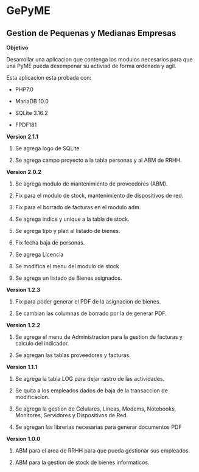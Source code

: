 GePyME
======

## Gestion de Pequenas y Medianas Empresas

**Objetivo**

Desarrollar una aplicacion que contenga los modulos necesarios para que una PyME pueda desempenar su activiad de forma ordenada y agil.

Esta aplicacion esta probada con:

* PHP7.0

* MariaDB 10.0

* SQLite 3.16.2

* FPDF181

**Version 2.1.1**

1. Se agrega logo de SQLite

2. Se agrega campo proyecto a la tabla personas y al ABM de RRHH.

**Version 2.0.2**

1. Se agrega modulo de mantenimiento de proveedores (ABM).

2. Fix para el modulo de stock, mantenimiento de dispositivos de red.

3. Fix para el borrado de facturas en el modulo adm.

4. Se agrega indice y unique a la tabla de stock.

5. Se agrega tipo y plan al listado de bienes.

6. Fix fecha baja de personas.

7. Se agrega Licencia

8. Se modifica el menu del modulo de stock

9. Se agrega un listado de Bienes asignados.

**Version 1.2.3**

1. Fix para poder generar el PDF de la asignacion de bienes.

2. Se cambian las columnas de borrado por la de generar PDF.

**Version 1.2.2**

1. Se agrega el menu de Administracion para la gestion de facturas y calculo del indicador.

2. Se agregan las tablas proveedores y facturas.

**Version 1.1.1**

1. Se agrega la tabla LOG para dejar rastro de las actividades.

2. Se quita a los empleados dados de baja de la transaccion de modificacion.

3. Se agrega la gestion de Celulares, Lineas, Modems, Notebooks, Monitores, Servidores y Dispositivos de Red.

4. Se agregan las librerias necesarias para generar documentos PDF

**Version 1.0.0**

1. ABM para el area de RRHH para que pueda gestionar sus empleados.

2. ABM para la gestion de stock de bienes informaticos.
